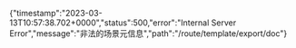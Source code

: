{"timestamp":"2023-03-13T10:57:38.702+0000","status":500,"error":"Internal Server Error","message":"非法的场景元信息","path":"/route/template/export/doc"}